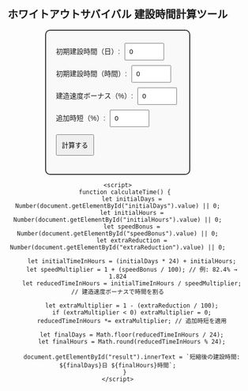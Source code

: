 <!DOCTYPE html>
<html lang="ja">
<head>
    <meta charset="UTF-8">
    <meta name="viewport" content="width=device-width, initial-scale=1.0">
    <title>建設時間短縮計算ツール</title>
    <style>
        body { font-family: Arial, sans-serif; text-align: center; padding: 20px; }
        .container { 
            display: inline-block; 
            text-align: left; 
            border: 2px solid #333; 
            padding: 20px; 
            border-radius: 10px; 
            background-color: #f9f9f9;
        }
        input { margin: 5px; padding: 8px; width: 80px; }
        button { padding: 10px; margin-top: 10px; cursor: pointer; }
        #result { margin-top: 15px; font-size: 1.2em; font-weight: bold; }
    </style>
</head>
<body>
    <h2>ホワイトアウトサバイバル 建設時間計算ツール</h2>
    <div class="container">
        <label>初期建設時間（日）: <input type="number" id="initialDays" value="0" min="0"></label><br>
        <label>初期建設時間（時間）: <input type="number" id="initialHours" value="0" min="0"></label><br>
        <label>建造速度ボーナス（%）: <input type="number" id="speedBonus" value="0" min="0"></label><br>
        <label>追加時短（%）: <input type="number" id="extraReduction" value="0" min="0"></label><br>
        <button onclick="calculateTime()">計算する</button>
        <h3 id="result"></h3>
    </div>

    <script>
        function calculateTime() {
            let initialDays = Number(document.getElementById("initialDays").value) || 0;
            let initialHours = Number(document.getElementById("initialHours").value) || 0;
            let speedBonus = Number(document.getElementById("speedBonus").value) || 0;
            let extraReduction = Number(document.getElementById("extraReduction").value) || 0;

            let initialTimeInHours = (initialDays * 24) + initialHours;
            let speedMultiplier = 1 + (speedBonus / 100); // 例: 82.4% → 1.824
            let reducedTimeInHours = initialTimeInHours / speedMultiplier; // 建造速度ボーナスで時間を割る
            
            let extraMultiplier = 1 - (extraReduction / 100);
            if (extraMultiplier < 0) extraMultiplier = 0;
            reducedTimeInHours *= extraMultiplier; // 追加時短を適用
            
            let finalDays = Math.floor(reducedTimeInHours / 24);
            let finalHours = Math.round(reducedTimeInHours % 24);

            document.getElementById("result").innerText = `短縮後の建設時間: ${finalDays}日 ${finalHours}時間`;
        }
    </script>
</body>
</html>
